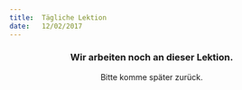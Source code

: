 ```yaml
---
title:  Tägliche Lektion
date:   12/02/2017
---
```


### <center>Wir arbeiten noch an dieser Lektion.</center>
<center>Bitte komme später zurück.</center>
